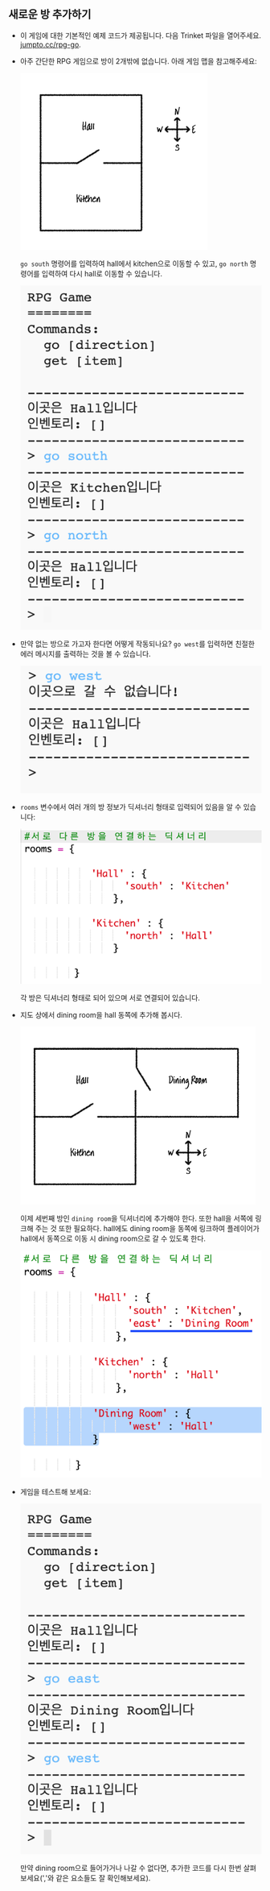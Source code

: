 ## 새로운 방 추가하기

+ 이 게임에 대한 기본적인 예제 코드가 제공됩니다. 다음 Trinket 파일을 열어주세요. <a href="http://jumpto.cc/rpg-go" target="_blank">jumpto.cc/rpg-go</a>.

+ 아주 간단한 RPG 게임으로 방이 2개밖에 없습니다. 아래 게임 맵을 참고해주세요:
    
    ![스크린샷](images/rpg-map1.png)
    
    `go south` 명령어를 입력하여 hall에서 kitchen으로 이동할 수 있고, `go north` 명령어를 입력하여 다시 hall로 이동할 수 있습니다.
    
    ![스크린샷](images/rpg-controls.png)

+ 만약 없는 방으로 가고자 한다면 어떻게 작동되나요? `go west`를 입력하면 친절한 에러 메시지를 출력하는 것을 볼 수 있습니다.
    
    ![스크린샷](images/rpg-error.png)

+ `rooms` 변수에서 여러 개의 방 정보가 딕셔너리 형태로 입력되어 있음을 알 수 있습니다:
    
    ![스크린샷](images/rpg-rooms.png)
    
    각 방은 딕셔너리 형태로 되어 있으며 서로 연결되어 있습니다.

+ 지도 상에서 dining room을 hall 동쪽에 추가해 봅시다.
    
    ![스크린샷](images/rpg-dining.png)
    
    이제 세번째 방인 `dining room`을 딕셔너리에 추가해야 한다. 또한 hall을 서쪽에 링크해 주는 것 또한 필요하다. hall에도 dining room을 동쪽에 링크하여 플레이어가 hall에서 동쪽으로 이동 시 dining room으로 갈 수 있도록 한다.
    
    ![스크린샷](images/rpg-dining-code.png)

+ 게임을 테스트해 보세요:
    
    ![스크린샷](images/rpg-dining-test.png)
    
    만약 dining room으로 들어가거나 나갈 수 없다면, 추가한 코드를 다시 한번 살펴보세요(','와 같은 요소들도 잘 확인해보세요).